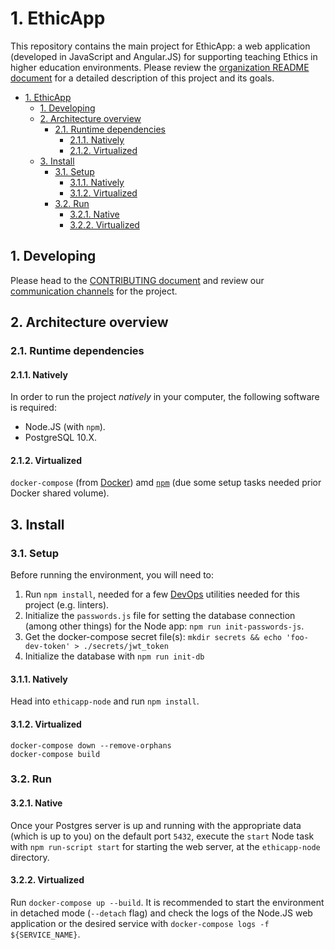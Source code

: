 # 1. EthicApp

This repository contains the main project for EthicApp: a web application (developed in JavaScript and Angular.JS) for supporting teaching Ethics in higher education environments. Please review the [organization README document](https://github.com/EthicApp-Development/organization#readme) for a detailed description of this project and its goals.

- [1. EthicApp](#1-ethicapp)
  - [1. Developing](#1-developing)
  - [2. Architecture overview](#2-architecture-overview)
    - [2.1. Runtime dependencies](#21-runtime-dependencies)
      - [2.1.1. Natively](#211-natively)
      - [2.1.2. Virtualized](#212-virtualized)
  - [3. Install](#3-install)
    - [3.1. Setup](#31-setup)
      - [3.1.1. Natively](#311-natively)
      - [3.1.2. Virtualized](#312-virtualized)
    - [3.2. Run](#32-run)
      - [3.2.1. Native](#321-native)
      - [3.2.2. Virtualized](#322-virtualized)

## 1. Developing

Please head to the [CONTRIBUTING document](./CONTRIBUTING.md) and review our [communication channels](https://github.com/EthicApp-Development/organization/blob/master/CONTRIBUTING.md#1-communication-channels) for the project.

## 2. Architecture overview

### 2.1. Runtime dependencies

#### 2.1.1. Natively

In order to run the project *natively* in your computer, the following software is required:

- Node.JS (with `npm`).
- PostgreSQL 10.X.

#### 2.1.2. Virtualized

`docker-compose` (from [Docker](https://www.docker.com/)) amd [`npm`](https://www.npmjs.com/package/npm) (due some setup tasks needed prior Docker shared volume).

## 3. Install

### 3.1. Setup

Before running the environment, you will need to:

1. Run `npm install`, needed for a few [DevOps](https://about.gitlab.com/topics/devops/) utilities needed for this project (e.g. linters).
2. Initialize the `passwords.js` file for setting the database connection (among other things) for the Node app: `npm run init-passwords-js`.
3. Get the docker-compose secret file(s): `mkdir secrets && echo 'foo-dev-token' > ./secrets/jwt_token`
4. Initialize the database with `npm run init-db`

#### 3.1.1. Natively

Head into `ethicapp-node` and run `npm install`.

#### 3.1.2. Virtualized

```shell
docker-compose down --remove-orphans
docker-compose build
```

### 3.2. Run

#### 3.2.1. Native

Once your Postgres server is up and running with the appropriate data (which is up to you) on the default port `5432`, execute the `start` Node task with `npm run-script start` for starting the web server, at the `ethicapp-node` directory.

#### 3.2.2. Virtualized

Run `docker-compose up --build`. It is recommended to start the environment in detached mode (`--detach` flag) and check the logs of the Node.JS web application or the desired service with `docker-compose logs -f ${SERVICE_NAME}`.
